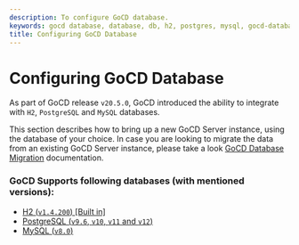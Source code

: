 ```yaml
---
description: To configure GoCD database.
keywords: gocd database, database, db, h2, postgres, mysql, gocd-database-migrator
title: Configuring GoCD Database
---
```


# Configuring GoCD Database

As part of GoCD release `v20.5.0`, GoCD introduced the ability to integrate with `H2`, `PostgreSQL` and `MySQL` databases. 

This section describes how to bring up a new GoCD Server instance, using the database of your choice. In case you are looking to migrate the data from an existing GoCD Server instance, please take a look [GoCD Database Migration](./upgrade_to_gocd_20.5.0.html) documentation.


### GoCD Supports following databases (with mentioned versions):

- [H2 (`v1.4.200`) [Built in]](configuring_database/h2.html)
- [PostgreSQL (`v9.6`, `v10`, `v11` and `v12`)](configuring_database/postgres.html)
- [MySQL (`v8.0`)](configuring_database/mysql.html)

